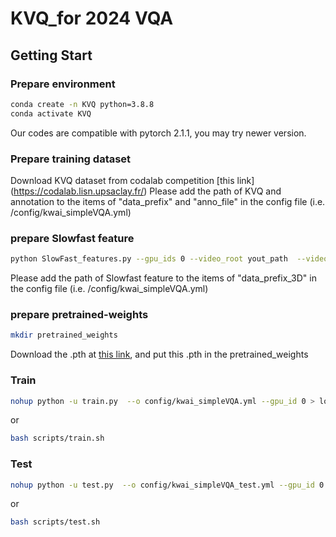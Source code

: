 
# KVQ_for 2024 VQA

## Getting Start

### Prepare environment
```bash
conda create -n KVQ python=3.8.8
conda activate KVQ
```

Our codes are compatible with pytorch 2.1.1, you may try newer version.

### Prepare training dataset
Download KVQ dataset from codalab competition [this link] (https://codalab.lisn.upsaclay.fr/)
Please add the path of KVQ and annotation to the items of "data_prefix" and "anno_file" in the config file (i.e. /config/kwai_simpleVQA.yml)

### prepare Slowfast feature 
```bash
python SlowFast_features.py --gpu_ids 0 --video_root yout_path  --video_csv yout_path
```
Please add the path of Slowfast feature to the items of "data_prefix_3D"  in the config file (i.e. /config/kwai_simpleVQA.yml)

### prepare pretrained-weights
```bash
mkdir pretrained_weights
```
Download the .pth at [this link](https://github.com/SwinTransformer/storage/releases/tag/v1.0.4), and put this .pth in the pretrained_weights

### Train 
```bash
nohup python -u train.py  --o config/kwai_simpleVQA.yml --gpu_id 0 > log/kwai_simpleVQA.log 2>&1 &
```
or 
```bash
bash scripts/train.sh
```
### Test
```bash
nohup python -u test.py  --o config/kwai_simpleVQA_test.yml --gpu_id 0 > log/kwai_simpleVQA_test.log 2>&1 &
```
or 
```bash
bash scripts/test.sh
```







